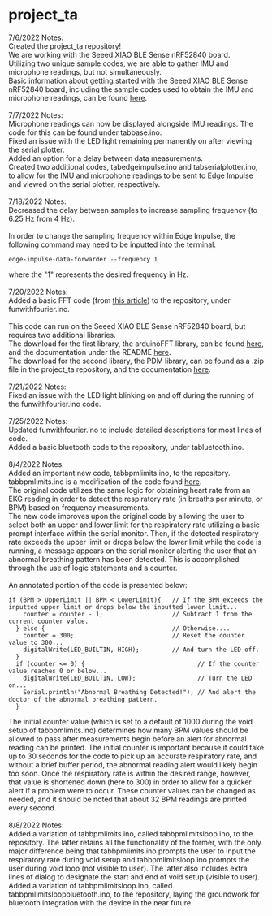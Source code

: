 # project_ta

7/6/2022 Notes: <br />
Created the project_ta repository!<br />
We are working with the Seeed XIAO BLE Sense nRF52840 board. <br />
Utilizing two unique sample codes, we are able to gather IMU and microphone readings, but not simultaneously. <br />
Basic information about getting started with the Seeed XIAO BLE Sense nRF52840 board, including the sample codes used to obtain the IMU and microphone readings, can be found [here](https://github.com/kevinwlu/iot/tree/master/lesson6/xiao). <br />
<br />
7/7/2022 Notes: <br />
Microphone readings can now be displayed alongside IMU readings. The code for this can be found under tabbase.ino. <br />
Fixed an issue with the LED light remaining permanently on after viewing the serial plotter. <br />
Added an option for a delay between data measurements. <br />
Created two additional codes, tabedgeimpulse.ino and tabserialplotter.ino, to allow for the IMU and microphone readings to be sent to Edge Impulse and viewed on the serial plotter, respectively. <br/>
<br />
7/18/2022 Notes: <br />
Decreased the delay between samples to increase sampling frequency (to 6.25 Hz from 4 Hz). <br />
<br />
In order to change the sampling frequency within Edge Impulse, the following command may need to be inputted into the terminal:
```
edge-impulse-data-forwarder --frequency 1
```
where the "1" represents the desired frequency in Hz. <br />
<br />
7/20/2022 Notes: <br />
Added a basic FFT code (from [this article](https://1littleendian.medium.com/the-late-night-tinkering-projects-10-fun-with-fourier-a72b358229b3)) to the repository, under funwithfourier.ino. <br/>
<br />
This code can run on the Seeed XIAO BLE Sense nRF52840 board, but requires two additional libraries. <br />
The download for the first library, the arduinoFFT library, can be found [here](https://www.arduino.cc/reference/en/libraries/arduinofft/), and the documentation under the README [here](https://github.com/kosme/arduinoFFT). <br />
The download for the second library, the PDM library, can be found as a .zip file in the project_ta repository, and the documentation [here](https://docs.arduino.cc/learn/built-in-libraries/pdm). <br />
<br />
7/21/2022 Notes: <br />
Fixed an issue with the LED light blinking on and off during the running of the funwithfourier.ino code. <br />
<br />
7/25/2022 Notes: <br />
Updated funwithfourier.ino to include detailed descriptions for most lines of code. <br />
Added a basic bluetooth code to the repository, under tabluetooth.ino. <br />
<br />
8/4/2022 Notes: <br />
Added an important new code, tabbpmlimits.ino, to the repository. <br />
tabbpmlimits.ino is a modification of the code found [here](https://github.com/oelsayed10/ArduinoFFT/blob/main/XiaoMicOriginal.ino). <br />
The original code utilizes the same logic for obtaining heart rate from an EKG reading in order to detect the respiratory rate (in breaths per minute, or BPM) based on frequency measurements. <br />
The new code improves upon the original code by allowing the user to select both an upper and lower limit for the respiratory rate utilizing a basic prompt interface within the serial monitor. Then, if the detected respiratory rate exceeds the upper limit or drops below the lower limit while the code is running, a message appears on the serial monitor alerting the user that an abnormal breathing pattern has been detected. This is accomplished through the use of logic statements and a counter. <br />
<br />
An annotated portion of the code is presented below:
```
if (BPM > UpperLimit || BPM < LowerLimit){   // If the BPM exceeds the inputted upper limit or drops below the inputted lower limit...
    counter = counter - 1;                   // Subtract 1 from the current counter value.
  } else {                                   // Otherwise....
    counter = 300;                           // Reset the counter value to 300...
    digitalWrite(LED_BUILTIN, HIGH);         // And turn the LED off.
  }
  if (counter <= 0) {                               // If the counter value reaches 0 or below...
    digitalWrite(LED_BUILTIN, LOW);                 // Turn the LED on...
    Serial.println("Abnormal Breathing Detected!"); // And alert the doctor of the abnormal breathing pattern.
  }
```
The initial counter value (which is set to a default of 1000 during the void setup of tabbpmlimits.ino) determines how many BPM values should be allowed to pass after measurements begin before an alert for abnormal reading can be printed. The initial counter is important because it could take up to 30 seconds for the code to pick up an accurate respiratory rate, and without a brief buffer period, the abnormal reading alert would likely begin too soon. Once the respiratory rate is within the desired range, however, that value is shortened down (here to 300) in order to allow for a quicker alert if a problem were to occur. These counter values can be changed as needed, and it should be noted that about 32 BPM readings are printed every second. <br />
<br />
8/8/2022 Notes: <br />
Added a variation of tabbpmlimits.ino, called tabbpmlimitsloop.ino, to the repository. The latter retains all the functionality of the former, with the only major difference being that tabbpmlimits.ino prompts the user to input the respiratory rate during void setup and tabbpmlimitsloop.ino prompts the user during void loop (not visible to user). The latter also includes extra lines of dialog to designate the start and end of void setup (visible to user). <br />
Added a variation of tabbpmlimitsloop.ino, called tabbpmlimitsloopbluetooth.ino, to the repository, laying the groundwork for bluetooth integration with the device in the near future. <br />
